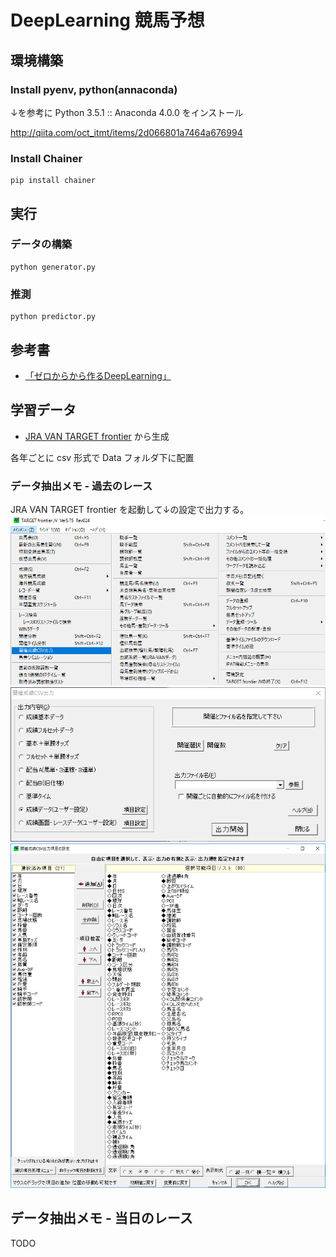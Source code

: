 # DeepLearning 競馬予想

## 環境構築

### Install pyenv, python(annaconda)

↓を参考に Python 3.5.1 :: Anaconda 4.0.0 をインストール

http://qiita.com/oct_itmt/items/2d066801a7464a676994

### Install Chainer

```
pip install chainer
```

## 実行

### データの構築

```
python generator.py
```

### 推測

```
python predictor.py
```

## 参考書

- [「ゼロからから作るDeepLearning」](/Book/DeepLearningFromScratch.epub)

## 学習データ

- [JRA VAN TARGET frontier](http://jra-van.jp/target/) から生成

各年ごとに csv 形式で Data フォルダ下に配置

### データ抽出メモ - 過去のレース

JRA VAN TARGET frontier を起動して↓の設定で出力する。
　
![](Image/TARGETfontier_ExportConfig1.PNG)
![](Image/TARGETfontier_ExportConfig2.PNG)
![](Image/TARGETfontier_ExportConfig3.PNG)

## データ抽出メモ - 当日のレース

TODO
